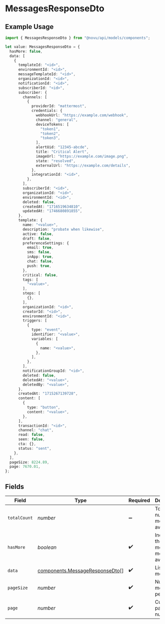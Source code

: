 # MessagesResponseDto

## Example Usage

```typescript
import { MessagesResponseDto } from "@novu/api/models/components";

let value: MessagesResponseDto = {
  hasMore: false,
  data: [
    {
      templateId: "<id>",
      environmentId: "<id>",
      messageTemplateId: "<id>",
      organizationId: "<id>",
      notificationId: "<id>",
      subscriberId: "<id>",
      subscriber: {
        channels: [
          {
            providerId: "mattermost",
            credentials: {
              webhookUrl: "https://example.com/webhook",
              channel: "general",
              deviceTokens: [
                "token1",
                "token2",
                "token3",
              ],
              alertUid: "12345-abcde",
              title: "Critical Alert",
              imageUrl: "https://example.com/image.png",
              state: "resolved",
              externalUrl: "https://example.com/details",
            },
            integrationId: "<id>",
          },
        ],
        subscriberId: "<id>",
        organizationId: "<id>",
        environmentId: "<id>",
        deleted: false,
        createdAt: "1716519634810",
        updatedAt: "1746680891855",
      },
      template: {
        name: "<value>",
        description: "probate when likewise",
        active: false,
        draft: false,
        preferenceSettings: {
          email: true,
          sms: false,
          inApp: true,
          chat: false,
          push: true,
        },
        critical: false,
        tags: [
          "<value>",
        ],
        steps: [
          {},
        ],
        organizationId: "<id>",
        creatorId: "<id>",
        environmentId: "<id>",
        triggers: [
          {
            type: "event",
            identifier: "<value>",
            variables: [
              {
                name: "<value>",
              },
            ],
          },
        ],
        notificationGroupId: "<id>",
        deleted: false,
        deletedAt: "<value>",
        deletedBy: "<value>",
      },
      createdAt: "1715267139728",
      content: [
        {
          type: "button",
          content: "<value>",
        },
      ],
      transactionId: "<id>",
      channel: "chat",
      read: false,
      seen: false,
      cta: {},
      status: "sent",
    },
  ],
  pageSize: 8224.89,
  page: 7670.01,
};
```

## Fields

| Field                                                                            | Type                                                                             | Required                                                                         | Description                                                                      |
| -------------------------------------------------------------------------------- | -------------------------------------------------------------------------------- | -------------------------------------------------------------------------------- | -------------------------------------------------------------------------------- |
| `totalCount`                                                                     | *number*                                                                         | :heavy_minus_sign:                                                               | Total number of messages available                                               |
| `hasMore`                                                                        | *boolean*                                                                        | :heavy_check_mark:                                                               | Indicates if there are more messages available                                   |
| `data`                                                                           | [components.MessageResponseDto](../../models/components/messageresponsedto.md)[] | :heavy_check_mark:                                                               | List of messages                                                                 |
| `pageSize`                                                                       | *number*                                                                         | :heavy_check_mark:                                                               | Number of messages per page                                                      |
| `page`                                                                           | *number*                                                                         | :heavy_check_mark:                                                               | Current page number                                                              |